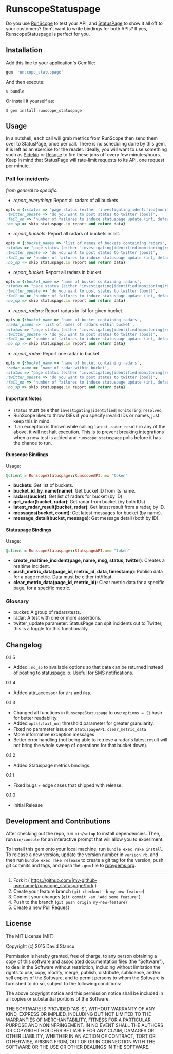 # RunscopeStatuspage

Do you use [RunScope](https://runscope.com) to test your API, and [StatusPage](https://statuspage.io) to show it all off to your customers? Don't want to write bindings for both APIs? If yes, RunscopeStatuspage is perfect for you.

## Installation

Add this line to your application's Gemfile:

```ruby
gem 'runscope_statuspage'
```

And then execute:

    $ bundle

Or install it yourself as:

    $ gem install runscope_statuspage

## Usage

In a nutshell, each call will grab metrics from RunScope then send them over to StatusPage, once per call. There is no scheduling done by this gem, it is left as an exercise for the reader. Ideally, you will want to use something such as [Sidekiq](https://github.com/mperham/sidekiq) or [Resque](https://github.com/resque/resque) to fire these jobs off every few minutes/hours. Keep in mind that StatusPage will rate-limit requests to its API, one request per minute. 


### Poll for incidents

*from general to specific:*

- *report_everything:* Report all radars of all buckets.
```ruby
opts = {:status => "page status (either 'investigating|identified|monitoring|resolved')",
:twitter_update => 'do you want to post status to twitter (bool)',
:fail_on => 'number of failures to induce statuspage update (int, default 0)',
:no_sp => skip statuspage.io report and return data}
```
- *report_buckets:* Report all radars of buckets in list.
```ruby
opts = {:bucket_names => 'list of names of buckets containing radars',
:status => "page status (either 'investigating|identified|monitoring|resolved')",
:twitter_update => 'do you want to post status to twitter (bool)',
:fail_on => 'number of failures to induce statuspage update (int, default 0)',
:no_sp => skip statuspage.io report and return data}
```
- *report_bucket:* Report all radars in bucket.
```ruby
opts = {:bucket_name => 'name of bucket containing radars',
:status => "page status (either 'investigating|identified|monitoring|resolved')",
:twitter_update => 'do you want to post status to twitter (bool)',
:fail_on => 'number of failures to induce statuspage update (int, default 0)',
:no_sp => skip statuspage.io report and return data}
```
- *report_radars:* Report radars in list for given bucket.
```ruby
opts = {:bucket_name => 'name of bucket containing radars',
:radar_names => 'list of names of radars within bucket',
:status => "page status (either 'investigating|identified|monitoring|resolved')",
:twitter_update => 'do you want to post status to twitter (bool)',
:fail_on => 'number of failures to induce statuspage update (int, default 0)',
:no_sp => skip statuspage.io report and return data}
```
- *report_radar:* Report one radar in bucket.
```ruby
opts = {:bucket_name => 'name of bucket containing radars',
:radar_name => 'name of radar within bucket',
:status => "page status (either 'investigating|identified|monitoring|resolved')",
:twitter_update => 'do you want to post status to twitter (bool)',
:fail_on => 'number of failures to induce statuspage update (int, default 0)',
:no_sp => skip statuspage.io report and return data}
```

#### Important Notes

- `status` must be either `investigating|identified|monitoring|resolved`.
- RunScope likes to throw ISEs if you specify invalid IDs or names, just keep this in mind.
- If an exception is thrown while calling `latest_radar_result` in any of the above, it will not halt execution. This is to prevent breaking integrations when a new test is added and `runscope_statuspage` polls before it has the chance to run.

#### Runscope Bindings
Usage: 

```ruby
@client = RunscopeStatuspage::RunscopeAPI.new "token"
```

- **buckets**: Get list of buckets.
- **bucket_id_by_name(name)**: Get bucket ID from its name.
- **radars(bucket)**: Get list of radars for bucket (by ID).
- **get_radar(bucket, radar)**: Get radar from bucket (by both IDs)
- **latest_radar_result(bucket, radar)**: Get latest result from a radar, by ID.
- **messages(bucket, count)**: Get latest messages for bucket (by name).
- **message_detail(bucket, message)**: Get message detail (both by ID).

#### Statuspage Bindings 
Usage: 

```ruby
@client = RunscopeStatuspage::StatspageAPI.new "token"
```

- **create_realtime_incident(page, name, msg, status, twitter)**: Creates a realtime incident.
- **push_metric_data(page_id, metric_id, data, timestamp)**: Publish data for a page metric. Data must be either int/float.
- **clear_metric_data(page_id, metric_id)**: Clear metric data for a specific page, for a specific metric.

### Glossary

- bucket: A group of radars/tests.
- radar: A test with one or more assertions.
- twitter_update parameter: StatusPage can spit incidents out to Twitter, this is a toggle for this functionality.

## Changelog

0.1.5
* Added `:no_sp` to available options so that data can be returned instead of posting to statuspage.io. Useful for SMS notifications.

0.1.4
* Added attr_accessor for `@rs` and `@sp`.

0.1.3
* Changed all functions in `RunscopeStatuspage` to use `options = {}` hash for better readability.
* Added `opts[:fail_on]` threshold parameter for greater granularity.
* Fixed no parameter issue on `StatuspageAPI.clear_metric_data`
* More informative exception messages
* Better error handling (not being able to retrieve a radar's latest result will not bring the whole sweep of operations for that bucket down).

0.1.2
* Added Statuspage metrics bindings.

0.1.1
* Fixed bugs + edge cases that shipped with release.

0.1.0
* Initial Release

## Development and Contributions

After checking out the repo, run `bin/setup` to install dependencies. Then, run `bin/console` for an interactive prompt that will allow you to experiment. 

To install this gem onto your local machine, run `bundle exec rake install`. To release a new version, update the version number in `version.rb`, and then run `bundle exec rake release` to create a git tag for the version, push git commits and tags, and push the `.gem` file to [rubygems.org](https://rubygems.org).

----

1. Fork it ( https://github.com/[my-github-username]/runscope_statuspage/fork )
2. Create your feature branch (`git checkout -b my-new-feature`)
3. Commit your changes (`git commit -am 'Add some feature'`)
4. Push to the branch (`git push origin my-new-feature`)
5. Create a new Pull Request

## License

The MIT License (MIT)

Copyright (c) 2015 David Stancu

Permission is hereby granted, free of charge, to any person obtaining a copy
of this software and associated documentation files (the "Software"), to deal
in the Software without restriction, including without limitation the rights
to use, copy, modify, merge, publish, distribute, sublicense, and/or sell
copies of the Software, and to permit persons to whom the Software is
furnished to do so, subject to the following conditions:

The above copyright notice and this permission notice shall be included in
all copies or substantial portions of the Software.

THE SOFTWARE IS PROVIDED "AS IS", WITHOUT WARRANTY OF ANY KIND, EXPRESS OR
IMPLIED, INCLUDING BUT NOT LIMITED TO THE WARRANTIES OF MERCHANTABILITY,
FITNESS FOR A PARTICULAR PURPOSE AND NONINFRINGEMENT. IN NO EVENT SHALL THE
AUTHORS OR COPYRIGHT HOLDERS BE LIABLE FOR ANY CLAIM, DAMAGES OR OTHER
LIABILITY, WHETHER IN AN ACTION OF CONTRACT, TORT OR OTHERWISE, ARISING FROM,
OUT OF OR IN CONNECTION WITH THE SOFTWARE OR THE USE OR OTHER DEALINGS IN
THE SOFTWARE.

